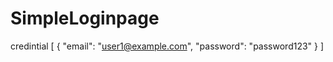 # SimpleLoginpage 

credintial
[
  {
    "email": "user1@example.com",
    "password": "password123"
  }
]
